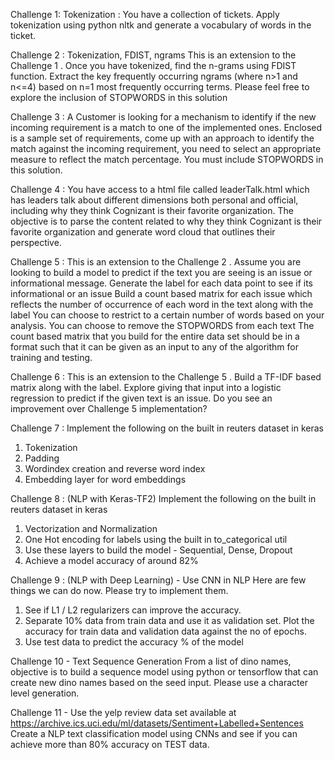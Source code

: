 Challenge 1: Tokenization : You have a collection of tickets. Apply tokenization using python nltk and generate a vocabulary of words in the ticket. 

Challenge 2 :  Tokenization, FDIST, ngrams This is an extension to the Challenge 1  .  Once you have tokenized, find the n-grams using FDIST function. Extract the key frequently occurring ngrams (where n>1 and n<=4) based on n=1 most frequently occurring terms. Please feel free to explore the inclusion of STOPWORDS in this solution

Challenge 3 :  A Customer is looking for a mechanism to identify if the new incoming requirement is a match to one of the implemented ones.  Enclosed is a sample set of requirements, come up with an approach to identify the match against the incoming requirement, you need to select an appropriate measure to reflect the match percentage. You must include STOPWORDS in this solution.

Challenge 4 :  You have access to a html file called leaderTalk.html which has leaders talk about different dimensions both personal and official, including why they think Cognizant is their favorite organization. The objective is to parse the content related to why they think Cognizant is their favorite organization and generate word cloud that outlines their perspective.

Challenge 5 :  This is an extension to the Challenge 2  .  Assume you are looking to build a model to predict if the text you are seeing is an issue or informational message. 
   Generate the label for each data point to see if its informational or an issue
   Build a count based matrix for each issue which reflects the number of occurrence of each word in the   text along with the label
   You can choose to restrict to a certain number of words based on your analysis. You can choose to remove the STOPWORDS from each text 
The count based matrix that you build for the entire data set should be in a format such that it can be given as an input to any of the algorithm for training and testing.

Challenge 6 :  This is an extension to the Challenge 5 . Build a TF-IDF based matrix along with the label. Explore giving that input into a logistic regression to predict if the given text is an issue. Do you see an improvement over Challenge 5 implementation?

Challenge 7 : Implement the following on the built in reuters dataset in keras
1. Tokenization 
2. Padding
3. Wordindex creation and reverse word index
4. Embedding layer for word embeddings

Challenge 8 : (NLP with Keras-TF2)
Implement the following on the built in reuters dataset in keras
1. Vectorization and Normalization
2. One Hot encoding for labels using the built in to_categorical util
3. Use these layers to build the model - Sequential, Dense, Dropout
4. Achieve a model accuracy of around 82%

Challenge 9 : (NLP with Deep Learning) - Use CNN in NLP
Here are few things we can do now.  Please try to implement them.
1. See if L1 / L2 regularizers can improve the accuracy.
2. Separate 10% data from train data and use it as validation set.  Plot the accuracy for train data and validation data against the no of epochs.
3. Use test data to predict the accuracy % of the model 

Challenge 10 - Text Sequence Generation
From a list of dino names, objective is to build a sequence model using python or tensorflow that can create new dino names based on the seed input. Please use a character level generation.

Challenge 11 - Use the yelp review data set available at https://archive.ics.uci.edu/ml/datasets/Sentiment+Labelled+Sentences
Create a NLP text classification model using CNNs and see if you can achieve more than 80% accuracy on TEST data.
